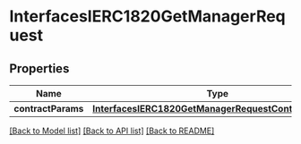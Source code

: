 # InterfacesIERC1820GetManagerRequest

## Properties
Name | Type | Description | Notes
------------ | ------------- | ------------- | -------------
**contractParams** | [**InterfacesIERC1820GetManagerRequestContractParams**](InterfacesIERC1820GetManagerRequestContractParams.md) |  | 

[[Back to Model list]](../README.md#documentation-for-models) [[Back to API list]](../README.md#documentation-for-api-endpoints) [[Back to README]](../README.md)


